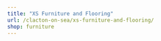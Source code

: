 ```yaml
---
title: "XS Furniture and Flooring"
url: /clacton-on-sea/xs-furniture-and-flooring/
shop: furniture
---
```

